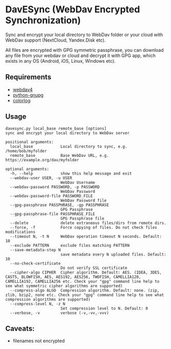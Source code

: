 # DavESync (WebDav Encrypted Synchronization)

Sync and encrypt your local directory to WebDav folder or your cloud with WebDav support (NextCloud, Yandex.Disk etc).

All files are encrypted with GPG symmetric passphrase, you can download any file from your webdav or cloud and decrypt it with GPG app, which exists in any OS (Android, iOS, Linux, Windows etc).

## Requirements
- [webdav4](https://pypi.org/project/webdav4/)
- [python-gnupg](https://pypi.org/project/python-gnupg/)
- [colorlog](https://pypi.org/project/colorlog/)

## Usage 
```
davesync.py local_base remote_base [options]
sync and encrypt your local directory to WebDav server

positional arguments:
  local_base            Local directory to sync, e.g. /home/bob/myfolder
  remote_base           Base WebDav URL, e.g. https://example.org/dav/myfolder

optional arguments:
  -h, --help            show this help message and exit
  --webdav-user USER, -u USER
                        WebDav Username
  --webdav-password PASSWORD, -p PASSWORD
                        WebDav Password
  --webdav-password-file PASSWORD_FILE
                        WebDav Password file
  --gpg-passphrase PASSPHRASE, -gp PASSPHRASE
                        GPG Passphrase
  --gpg-passphrase-file PASSPHRASE_FILE
                        GPG Passphrase file
  --delete              delete extraneous files/dirs from remote dirs.
  --force, -f           Force copying of files. Do not check files modifications
  --timeout N, -t N     WebDav operation timeout N seconds. Default: 10
  --exclude PATTERN     exclude files matching PATTERN
  --save-metadata-step N
                        save metadata every N uploaded files. Default: 10
  --no-check-certificate
                        Do not verify SSL certificate
  --cipher-algo CIPHER  Cipher algorithm. Default: AES. (IDEA, 3DES, CAST5, BLOWFISH, AES, AES192, AES256, TWOFISH, CAMELLIA128, CAMELLIA192, CAMELLIA256 etc. Check your "gpg" command line help to see what symmetric cipher algorithms are supported)
  --compress-algo ALGO  Compression algorithm. Default: none. (zip, zlib, bzip2, none etc. Check your "gpg" command line help to see what compression algorithms are supported)
  --compress-level N, -z N
                        Set compression level to N. Default: 0
  --verbose, -v         verbose (-v,-vv,-vvv)

```

## Caveats:
- filenames not encrypted
